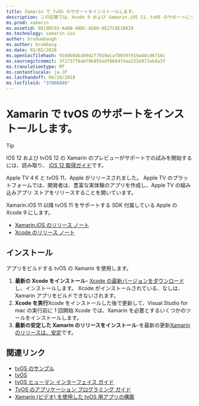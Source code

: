 ```yaml
---
title: Xamarin で tvOS のサポートをインストールします。
description: この記事では、Xcode 9 および Xamarin.iOS 11、tvOS のサポートについて説明し、tvOS アプリを Xamarin で開発する設定を取得する方法に関する簡単な指示を提供します。
ms.prod: xamarin
ms.assetid: 0819DC93-A46B-49DC-A566-8E27CAE1B829
ms.technology: xamarin-ios
author: bradumbaugh
ms.author: brumbaug
ms.date: 02/02/2018
ms.openlocfilehash: 9168b84b169d2f7919acaf88597919a48cd6710c
ms.sourcegitcommit: 3f2737f8abf9b855edf060474aa222e973abda3f
ms.translationtype: MT
ms.contentlocale: ja-JP
ms.lasthandoff: 06/28/2018
ms.locfileid: "37066846"
---
```

# <a name="installing-tvos-support-in-xamarin"></a>Xamarin で tvOS のサポートをインストールします。

> [!TIP]
> IOS 12 および tvOS 12 の Xamarin のプレビューがサポートでの試みを開始するには、読み取り、 [iOS 12 取得ガイド](~/ios/platform/introduction-to-ios12/get-started.md)です。

Apple TV 4 K と tvOS 11、Apple がリリースされました。 Apple TV のプラットフォームでは、開発者は、豊富な実体験のアプリを作成し、Apple TV の組み込みアプリ ストアをリリースすることを開いています。

Xamarin.iOS 11 以降 tvOS 11 をサポートする SDK 付属している Apple の Xcode 9 にします。

- [Xamarin.iOS のリリース ノート](https://developer.xamarin.com/releases/ios/)
- [Xcode のリリース ノート](https://developer.apple.com/library/content/releasenotes/DeveloperTools/RN-Xcode/Chapters/Introduction.html#//apple_ref/doc/uid/TP40001051-CH1-SW876)

## <a name="installation"></a>インストール

アプリをビルドする tvOS の Xamarin を使用します。

1. **最新の Xcode をインストール**– [Xcode の最新バージョンをダウンロード](https://developer.apple.com/xcode/download/)し、インストールします。 Xcode がインストールされている、なしは、Xamarin アプリをビルドできないされます。 
2. **Xcode を実行**Xcode をインストールした後で更新して、Visual Studio for mac の実行前に 1 回開始 Xcode では、Xamarin を必要とするいくつかのツールをインストールします。
3. **最新の安定した Xamarin のリリースをインストール**-を最新の更新[Xamarin のリリースは、安定](https://developer.xamarin.com/recipes/cross-platform/ide/change_updates_channel/)です。

## <a name="related-links"></a>関連リンク

- [tvOS のサンプル](https://developer.xamarin.com/samples/tvos/all/)
- [tvOS](https://developer.apple.com/tvos/)
- [tvOS ヒューマン インターフェイス ガイド](https://developer.apple.com/tvos/human-interface-guidelines/)
- [TvOS のアプリケーション プログラミング ガイド](https://developer.apple.com/library/prerelease/tvos/documentation/General/Conceptual/AppleTV_PG/)
- [Xamarin (ビデオ) を使用した tvOS 用アプリの構築](https://university.xamarin.com/lightninglectures/tvos-with-xamarin)

